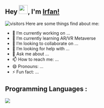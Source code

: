 ## Hey <img src="https://github.com/TheDudeThatCode/TheDudeThatCode/blob/master/Assets/Hi.gif" width="29">, I'm [Irfan!](https://mohdirfan.netlify.app/)

![visitors](https://visitor-badge.laobi.icu/badge?page_id=dev-mdirfan.dev-mdirfan)
Here are some things find about me:

- 🔭 I’m currently working on ...
- 🌱 I’m currently learning AR/VR Metaverse
- 👯 I’m looking to collaborate on ...
- 🤔 I’m looking for help with ...
- 💬 Ask me about ...
- 📫 How to reach me: ...
- 😄 Pronouns: ...
- ⚡ Fun fact: ...

## Programming Languages :
<img src="https://img.shields.io/badge/Python-FFD43B?style=for-the-badge&logo=python&logoColor=darkgreen" />


